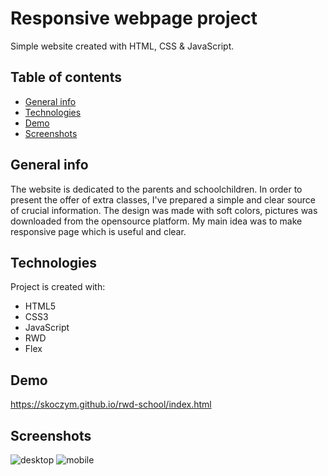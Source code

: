 # Responsive webpage project
Simple website created with HTML, CSS & JavaScript.

## Table of contents
* [General info](#general-info) 
* [Technologies](#technologies) 
* [Demo](#demo)
* [Screenshots](#Screenshots)

## General info
The website is dedicated to the parents and schoolchildren. In order to present the offer of extra classes, I've prepared a simple and clear source of crucial information. The design was made with soft colors, pictures was downloaded from the opensource platform. My main idea was to make responsive page which is useful and clear.
	
## Technologies
Project is created with:
* HTML5
* CSS3
* JavaScript
* RWD
* Flex


## Demo
https://skoczym.github.io/rwd-school/index.html


## Screenshots
![desktop](https://skoczym.github.io/rwd-school/img/screenshots/school1.jpg)
![mobile](https://skoczym.github.io/rwd-school/img/screenshots/school2.jpg)